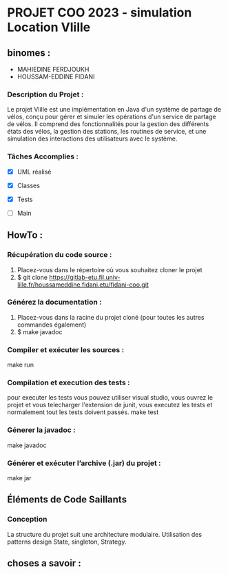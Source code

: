 # PROJET COO 2023 - simulation Location Vlille


## binomes : 
 - MAHIEDINE FERDJOUKH
 - HOUSSAM-EDDINE FIDANI


### Description du Projet :
Le projet Vlille est une implémentation en Java d'un système de partage de vélos, conçu pour gérer et simuler les opérations d'un service de partage de vélos. Il comprend des fonctionnalités pour la gestion des différents états des vélos, la gestion des stations, les routines de service, et une simulation des interactions des utilisateurs avec le système.


### Tâches Accomplies :

 - [x] UML réalisé
 - [x] Classes 
 - [x] Tests 
 - [ ] Main


## HowTo :

### Récupération du code source :
1. Placez-vous dans le répertoire où vous souhaitez cloner le projet 
2. $ git clone https://gitlab-etu.fil.univ-lille.fr/houssameddine.fidani.etu/fidani-coo.git


### Générez la documentation : 
1. Placez-vous dans la racine du projet cloné (pour toutes les autres commandes également)
2. $ make javadoc

### Compiler et exécuter les sources : 

make run

### Compilation et execution des tests :
pour executer les tests vous pouvez utiliser visual studio, vous ouvrez le projet et vous telecharger l'extension de junit, vous executez les tests et normalement tout les tests doivent passés. 
make test

### Génerer la javadoc : 
make javadoc

### Générer et exécuter l’archive (.jar) du projet : 
make jar



## Éléments de Code Saillants
### Conception
La structure du projet suit une architecture modulaire.
Utilisation des patterns design State, singleton, Strategy.

## choses a savoir :  


 

